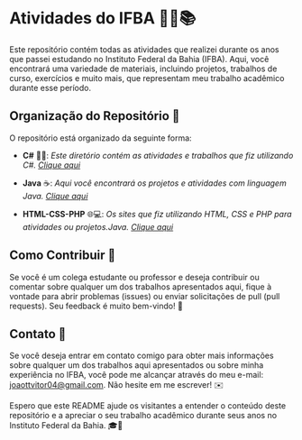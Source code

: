 # Atividades do IFBA 👨‍🎓📚
Este repositório contém todas as atividades que realizei durante os anos que passei estudando no Instituto Federal da Bahia (IFBA). Aqui, você encontrará uma variedade de materiais, incluindo projetos, trabalhos de curso, exercícios e muito mais, que representam meu trabalho acadêmico durante esse período.  



    
## Organização do Repositório 📁
O repositório está organizado da seguinte forma:

- **C#** 👨‍💻: *Este diretório contém as atividades e trabalhos que fiz utilizando C#. [Clique aqui](https://github.com/JaoVitorPeixoto/Atividades-IFBA/C#)*

- **Java** ☕: *Aqui você encontrará os projetos e atividades com linguagem Java. [Clique aqui](https://github.com/JaoVitorPeixoto/Atividades-IFBA/JAVA)*

- **HTML-CSS-PHP** 🌐💻: *Os sites que fiz utilizando HTML, CSS e PHP para atividades ou projetos.Java. [Clique aqui](https://github.com/JaoVitorPeixoto/Atividades-IFBA/HTML-CSS-PHP)*


    
## Como Contribuir 🤝
Se você é um colega estudante ou professor e deseja contribuir ou comentar sobre qualquer um dos trabalhos apresentados aqui, fique à vontade para abrir problemas (issues) ou enviar solicitações de pull (pull requests). Seu feedback é muito bem-vindo! 🙌   


    
## Contato 📧
Se você deseja entrar em contato comigo para obter mais informações sobre qualquer um dos trabalhos aqui apresentados ou sobre minha experiência no IFBA, você pode me alcançar através do meu e-mail: [joaottvitor04@gmail.com](mailto:joaottvitor04@gmail.com). Não hesite em me escrever! ✉️   


    
Espero que este README ajude os visitantes a entender o conteúdo deste repositório e a apreciar o seu trabalho acadêmico durante seus anos no Instituto Federal da Bahia. 🎓🌟
